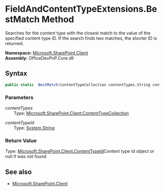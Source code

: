 # FieldAndContentTypeExtensions.BestMatch Method  
Searches for the content type with the closest match to the value of the specified content type ID. 
            If the search finds two matches, the shorter ID is returned.  

**Namespace:** [Microsoft.SharePoint.Client](Microsoft.SharePoint.Client.md)  
**Assembly:** OfficeDevPnP.Core.dll  
## Syntax
```C#
public static  BestMatch(ContentTypeCollection contentTypes,String contentTypeId)
```
### Parameters
*contentTypes*  
&emsp;&emsp;Type: [Microsoft.SharePoint.Client.ContentTypeCollection](Microsoft.SharePoint.Client.ContentTypeCollection.md) 
&emsp;&emsp;  
  
*contentTypeId*  
&emsp;&emsp;Type: [System.String](System.String.md) 
&emsp;&emsp;  
  
### Return Value
Type: [Microsoft.SharePoint.Client.ContentTypeId](Microsoft.SharePoint.Client.ContentTypeId.md 
)Content type Id object or null if was not found

## See also
- [Microsoft.SharePoint.Client](Microsoft.SharePoint.Client.md)
